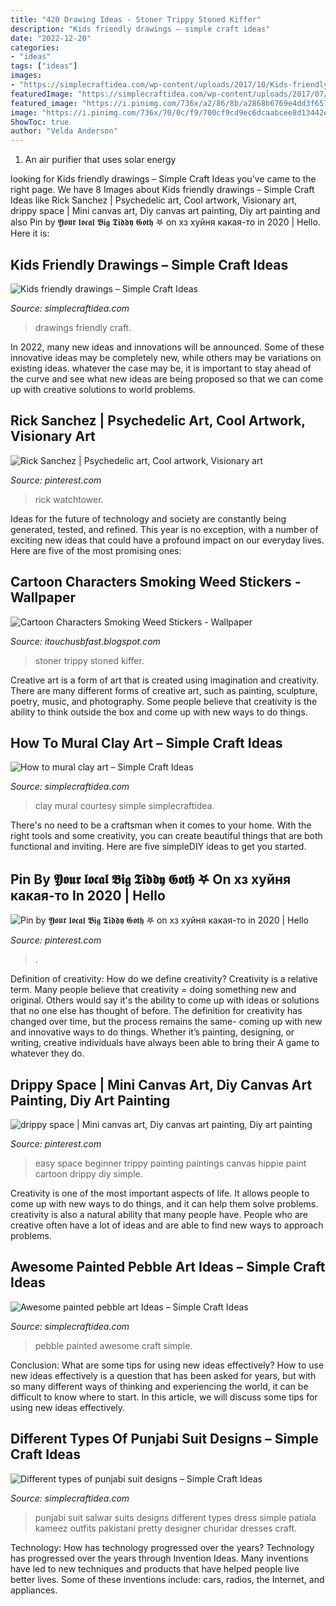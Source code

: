 ```yaml
---
title: "420 Drawing Ideas - Stoner Trippy Stoned Kiffer"
description: "Kids friendly drawings – simple craft ideas"
date: "2022-12-20"
categories:
- "ideas"
tags: ["ideas"]
images:
- "https://simplecraftidea.com/wp-content/uploads/2017/10/Kids-friendly-drawings-6.jpg"
featuredImage: "https://simplecraftidea.com/wp-content/uploads/2017/07/punjabi-suit-designs-22.jpg"
featured_image: "https://i.pinimg.com/736x/a2/86/8b/a2868b6769e4dd3f657aaa94fcd9ecd2.jpg"
image: "https://i.pinimg.com/736x/70/0c/f9/700cf9cd9ec6dcaabcee8d13442e14e6.jpg"
ShowToc: true
author: "Velda Anderson"
---
```



1. An air purifier that uses solar energy 

	

		
looking for Kids friendly drawings – Simple Craft Ideas you've came to the right page. We have 8 Images about Kids friendly drawings – Simple Craft Ideas like Rick Sanchez | Psychedelic art, Cool artwork, Visionary art, drippy space | Mini canvas art, Diy canvas art painting, Diy art painting and also Pin by 𝖄𝖔𝖚𝖗 𝖑𝖔𝖈𝖆𝖑 𝕭𝖎𝖌 𝕿𝖎𝖉𝖉𝖞 𝕲𝖔𝖙𝖍 𖤐 on хз хуйня какая-то in 2020 | Hello. Here it is:
		
    
## Kids Friendly Drawings – Simple Craft Ideas

<img loading=lazy src="https://simplecraftidea.com/wp-content/uploads/2017/10/Kids-friendly-drawings-6.jpg" onerror="this.onerror=null;this.src='https://tse3.mm.bing.net/th?id=OIP.bjUTLgl6WXSITCr2tIDiFwHaFh&amp;pid=15.1';" alt="Kids friendly drawings – Simple Craft Ideas">

_Source: simplecraftidea.com_

>drawings friendly craft. 

	

In 2022, many new ideas and innovations will be announced. Some of these innovative ideas may be completely new, while others may be variations on existing ideas. whatever the case may be, it is important to stay ahead of the curve and see what new ideas are being proposed so that we can come up with creative solutions to world problems.

    
## Rick Sanchez | Psychedelic Art, Cool Artwork, Visionary Art

<img loading=lazy src="https://i.pinimg.com/736x/a2/86/8b/a2868b6769e4dd3f657aaa94fcd9ecd2.jpg" onerror="this.onerror=null;this.src='https://tse3.mm.bing.net/th?id=OIP.hRhg2U4bkoiCXp9-TWAFfAHaHa&amp;pid=15.1';" alt="Rick Sanchez | Psychedelic art, Cool artwork, Visionary art">

_Source: pinterest.com_

>rick watchtower. 

	

Ideas for the future of technology and society are constantly being generated, tested, and refined. This year is no exception, with a number of exciting new ideas that could have a profound impact on our everyday lives. Here are five of the most promising ones:

    
## Cartoon Characters Smoking Weed Stickers - Wallpaper

<img loading=lazy src="https://i.pinimg.com/originals/f1/30/8c/f1308ce179fbbb5495eb50fcf9fd6dff.jpg" onerror="this.onerror=null;this.src='https://tse4.mm.bing.net/th?id=OIP.uDFYVgkYnC5SVzxv-MZ_AAHaHa&amp;pid=15.1';" alt="Cartoon Characters Smoking Weed Stickers - Wallpaper">

_Source: itouchusbfast.blogspot.com_

>stoner trippy stoned kiffer. 

	

Creative art is a form of art that is created using imagination and creativity. There are many different forms of creative art, such as painting, sculpture, poetry, music, and photography. Some people believe that creativity is the ability to think outside the box and come up with new ways to do things.

    
## How To Mural Clay Art – Simple Craft Ideas

<img loading=lazy src="https://simplecraftidea.com/wp-content/uploads/2017/10/6.jpg" onerror="this.onerror=null;this.src='https://tse4.mm.bing.net/th?id=OIP.WHwIMgzhf_hfk_7Z7VGvUQHaJ4&amp;pid=15.1';" alt="How to mural clay art – Simple Craft Ideas">

_Source: simplecraftidea.com_

>clay mural courtesy simple simplecraftidea. 

	

There's no need to be a craftsman when it comes to your home. With the right tools and some creativity, you can create beautiful things that are both functional and inviting. Here are five simpleDIY ideas to get you started.

    
## Pin By 𝖄𝖔𝖚𝖗 𝖑𝖔𝖈𝖆𝖑 𝕭𝖎𝖌 𝕿𝖎𝖉𝖉𝖞 𝕲𝖔𝖙𝖍 𖤐 On хз хуйня какая-то In 2020 | Hello

<img loading=lazy src="https://i.pinimg.com/736x/28/96/d1/2896d19311afae2aac3771de8d60d562.jpg" onerror="this.onerror=null;this.src='https://tse3.mm.bing.net/th?id=OIP.6-FdEG84HFPP5BJ1lqY5AgHaHa&amp;pid=15.1';" alt="Pin by 𝖄𝖔𝖚𝖗 𝖑𝖔𝖈𝖆𝖑 𝕭𝖎𝖌 𝕿𝖎𝖉𝖉𝖞 𝕲𝖔𝖙𝖍 𖤐 on хз хуйня какая-то in 2020 | Hello">

_Source: pinterest.com_

>. 

	

Definition of creativity: How do we define creativity?
Creativity is a relative term. Many people believe that creativity = doing something new and original. Others would say it's the ability to come up with ideas or solutions that no one else has thought of before. The definition for creativity has changed over time, but the process remains the same- coming up with new and innovative ways to do things. Whether it’s painting, designing, or writing, creative individuals have always been able to bring their A game to whatever they do.

    
## Drippy Space | Mini Canvas Art, Diy Canvas Art Painting, Diy Art Painting

<img loading=lazy src="https://i.pinimg.com/736x/70/0c/f9/700cf9cd9ec6dcaabcee8d13442e14e6.jpg" onerror="this.onerror=null;this.src='https://tse4.mm.bing.net/th?id=OIP.qOdrR3ig1eFA4FHO0hErqgHaOk&amp;pid=15.1';" alt="drippy space | Mini canvas art, Diy canvas art painting, Diy art painting">

_Source: pinterest.com_

>easy space beginner trippy painting paintings canvas hippie paint cartoon drippy diy simple. 

	

Creativity is one of the most important aspects of life. It allows people to come up with new ways to do things, and it can help them solve problems. creativity is also a natural ability that many people have. People who are creative often have a lot of ideas and are able to find new ways to approach problems.

    
## Awesome Painted Pebble Art Ideas – Simple Craft Ideas

<img loading=lazy src="https://simplecraftidea.com/wp-content/uploads/2017/11/Pebble-3.jpg" onerror="this.onerror=null;this.src='https://tse3.mm.bing.net/th?id=OIP.t4akMsb1hz44S8IbB_71TwHaHa&amp;pid=15.1';" alt="Awesome painted pebble art Ideas – Simple Craft Ideas">

_Source: simplecraftidea.com_

>pebble painted awesome craft simple. 

	

Conclusion: What are some tips for using new ideas effectively?
How to use new ideas effectively is a question that has been asked for years, but with so many different ways of thinking and experiencing the world, it can be difficult to know where to start. In this article, we will discuss some tips for using new ideas effectively.

    
## Different Types Of Punjabi Suit Designs – Simple Craft Ideas

<img loading=lazy src="https://simplecraftidea.com/wp-content/uploads/2017/07/punjabi-suit-designs-22.jpg" onerror="this.onerror=null;this.src='https://tse3.mm.bing.net/th?id=OIP.k_cz8e4JTF4KIgr8d5Lx0QHaMv&amp;pid=15.1';" alt="Different types of punjabi suit designs – Simple Craft Ideas">

_Source: simplecraftidea.com_

>punjabi suit salwar suits designs different types dress simple patiala kameez outfits pakistani pretty designer churidar dresses craft. 

	

Technology: How has technology progressed over the years?
Technology has progressed over the years through Invention Ideas. Many inventions have led to new techniques and products that have helped people live better lives. Some of these inventions include: cars, radios, the Internet, and appliances.

